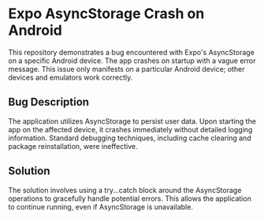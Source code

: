 # Expo AsyncStorage Crash on Android

This repository demonstrates a bug encountered with Expo's AsyncStorage on a specific Android device. The app crashes on startup with a vague error message. This issue only manifests on a particular Android device; other devices and emulators work correctly.

## Bug Description
The application utilizes AsyncStorage to persist user data. Upon starting the app on the affected device, it crashes immediately without detailed logging information.  Standard debugging techniques, including cache clearing and package reinstallation, were ineffective.

## Solution
The solution involves using a try...catch block around the AsyncStorage operations to gracefully handle potential errors. This allows the application to continue running, even if AsyncStorage is unavailable.